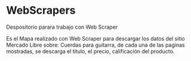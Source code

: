 # WebScrapers
Despositorio parara trabajo con Web Scraper

Es el Mapa realizado con Web Scraper para descargar los datos del sitio Mercado Libre sobre: Cuerdas para guitarra, de cada una de las paginas mostradas, se descarga el titulo, el precio, calificación del producto.
